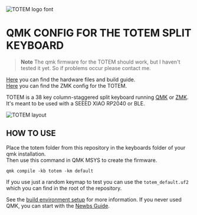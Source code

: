 <picture>
  <source media="(prefers-color-scheme: dark)" srcset="/docs/images/TOTEM_logo_dark.svg">
  <source media="(prefers-color-scheme: light)" srcset="/docs/images/TOTEM_logo_bright.svg">
  <img alt="TOTEM logo font" src="/docs/images/TOTEM_logo_bright.svg">
</picture>

# QMK CONFIG FOR THE TOTEM SPLIT KEYBOARD

> **Note**
> The qmk firmware for the TOTEM should work, but I haven't tested it yet. So if problems occur please contact me.

[Here](https://github.com/GEIGEIGEIST/totem) you can find the hardware files and build guide.\
[Here](https://github.com/GEIGEIGEIST/zmk-config-totem) you can find the ZMK config for the TOTEM.

TOTEM is a 38 key column-staggered split keyboard running [QMK](https://docs.qmk.fm/) or [ZMK](https://zmk.dev/). It's meant to be used with a SEEED XIAO RP2040 or BLE.


![TOTEM layout](/docs/images/TOTEM_layout.svg)



## HOW TO USE

Place the totem folder from this repository in the keyboards folder of your qmk installation.\
Then use this command in QMK MSYS to create the firmware.

`qmk compile -kb totem -km default`

If you use just a random keymap to test you can use the `totem_default.uf2` which you can find in the root of the repository.

See the [build environment setup](https://docs.qmk.fm/#/getting_started_build_tools) for more information. If you never used QMK, you can start with the [Newbs Guide](https://docs.qmk.fm/#/newbs).
